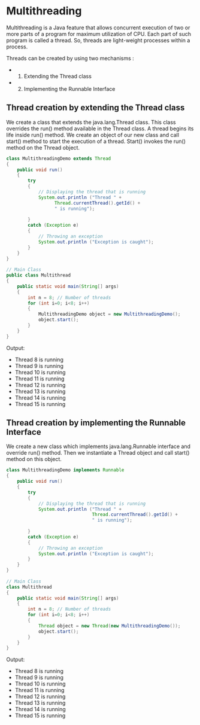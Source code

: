 # Multithreading
Multithreading is a Java feature that allows concurrent execution of two or more parts of a program for maximum utilization of CPU. Each part of such program is called a thread. So, threads are light-weight processes within a process.

Threads can be created by using two mechanisms :
- 1. Extending the Thread class
- 2. Implementing the Runnable Interface

## Thread creation by extending the Thread class
We create a class that extends the java.lang.Thread class. This class overrides the run() method available in the Thread class. A thread begins its life inside run() method. We create an object of our new class and call start() method to start the execution of a thread. Start() invokes the run() method on the Thread object.
```Java
class MultithreadingDemo extends Thread
{
    public void run()
    {
        try
        {
            // Displaying the thread that is running
            System.out.println ("Thread " +
                  Thread.currentThread().getId() +
                  " is running");
 
        }
        catch (Exception e)
        {
            // Throwing an exception
            System.out.println ("Exception is caught");
        }
    }
}
 
// Main Class
public class Multithread
{
    public static void main(String[] args)
    {
        int n = 8; // Number of threads
        for (int i=0; i<8; i++)
        {
            MultithreadingDemo object = new MultithreadingDemo();
            object.start();
        }
    }
}
```
Output:
- Thread 8 is running
- Thread 9 is running
- Thread 10 is running
- Thread 11 is running
- Thread 12 is running
- Thread 13 is running
- Thread 14 is running
- Thread 15 is running

## Thread creation by implementing the Runnable Interface
We create a new class which implements java.lang.Runnable interface and override run() method. Then we instantiate a Thread object and call start() method on this object.
```Java
class MultithreadingDemo implements Runnable
{
    public void run()
    {
        try
        {
            // Displaying the thread that is running
            System.out.println ("Thread " +
                                Thread.currentThread().getId() +
                                " is running");
 
        }
        catch (Exception e)
        {
            // Throwing an exception
            System.out.println ("Exception is caught");
        }
    }
}
 
// Main Class
class Multithread
{
    public static void main(String[] args)
    {
        int n = 8; // Number of threads
        for (int i=0; i<8; i++)
        {
            Thread object = new Thread(new MultithreadingDemo());
            object.start();
        }
    }
}
```
Output:
- Thread 8 is running
- Thread 9 is running
- Thread 10 is running
- Thread 11 is running
- Thread 12 is running
- Thread 13 is running
- Thread 14 is running
- Thread 15 is running
